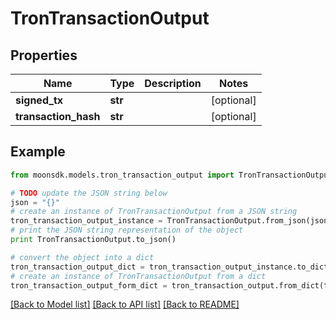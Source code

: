 # TronTransactionOutput


## Properties

Name | Type | Description | Notes
------------ | ------------- | ------------- | -------------
**signed_tx** | **str** |  | [optional] 
**transaction_hash** | **str** |  | [optional] 

## Example

```python
from moonsdk.models.tron_transaction_output import TronTransactionOutput

# TODO update the JSON string below
json = "{}"
# create an instance of TronTransactionOutput from a JSON string
tron_transaction_output_instance = TronTransactionOutput.from_json(json)
# print the JSON string representation of the object
print TronTransactionOutput.to_json()

# convert the object into a dict
tron_transaction_output_dict = tron_transaction_output_instance.to_dict()
# create an instance of TronTransactionOutput from a dict
tron_transaction_output_form_dict = tron_transaction_output.from_dict(tron_transaction_output_dict)
```
[[Back to Model list]](../README.md#documentation-for-models) [[Back to API list]](../README.md#documentation-for-api-endpoints) [[Back to README]](../README.md)


